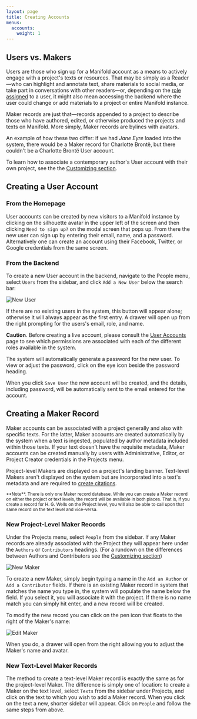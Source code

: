 ```yaml
---
layout: page
title: Creating Accounts
menus:
  accounts:
    weight: 1
---
```


## Users vs. Makers

Users are those who sign up for a Manifold account as a means to actively engage with a project's texts or resources. That may be simply as a Reader—who can highlight and annotate text, share materials to social media, or take part in conversations with other readers—or, depending on the [role assigned](users.html) to a user, it might also mean accessing the backend where the user could change or add materials to a project or entire Manifold instance.

Maker records are just that—records appended to a project to describe those who have authored, edited, or otherwise produced the projects and texts on Manifold. More simply, Maker records are bylines with avatars.

An example of how these two differ: if we had _Jane Eyre_ loaded into the system, there would be a Maker record for Charlotte Brontë, but there couldn't be a Charlotte Brontë User account.

To learn how to associate a contemporary author's User account with their own project, see the the [Customizing section](/docs/projects/customizing/people.html).

## Creating a User Account

### From the Homepage

User accounts can be created by new visitors to a Manifold instance by clicking on the silhouette avatar in the upper left of the screen and then clicking `Need to sign up?` on the modal screen that pops up. From there the new user can sign up by entering their email, name, and a password. Alternatively one can create an account using their Facebook, Twitter, or Google credentials from the same screen.

### From the Backend

To create a new User account in the backend, navigate to the People menu, select `Users` from the sidebar, and click `Add a New User` below the search bar:

![New User](/docs/assets/projects/new-user.png)

If there are no existing users in the system, this button will appear alone; otherwise it will always appear as the first entry. A drawer will open up from the right prompting for the users's email, role, and name.

**Caution**. Before creating a live account, please consult the [User Accounts](users.html) page to see which permissions are associated with each of the different roles available in the system.

The system will automatically generate a password for the new user. To view or adjust the password, click on the eye icon beside the password heading.

When you click `Save User` the new account will be created, and the details, including password, will be automatically sent to the email entered for the account.

## Creating a Maker Record

Maker accounts can be associated with a project generally and also with specific texts. For the latter, Maker accounts are created automatically by the system when a text is ingested, populated by author metadata included within those texts. If your text doesn't have the requisite metadata, Maker accounts can be created manually by users with Administrative, Editor, or Project Creator credentials in the Projects menu.

Project-level Makers are displayed on a project's landing banner. Text-level Makers aren't displayed on the system but are incorporated into a text's metadata and are required to [create citations](/docs/reading/interface/sharing.html).

<small>
**Note**. There is only one Maker record database. While you can create a Maker record on either the project or text levels, the record will be available in both places. That is, if you create a record for H. G. Wells on the Project level, you will also be able to call upon that same record on the text level and vice-versa.
</small>

### New Project-Level Maker Records

Under the Projects menu, select `People` from the sidebar. If any Maker records are already associated with the Project they will appear here under the `Authors` or `Contributors` headings. (For a rundown on the differences between Authors and Contributors see the [Customizing section](/docs/projects/customizing/people.html))

![New Maker](/docs/assets/projects/new-maker.png)

To create a new Maker, simply begin typing a name in the `Add an Author` or `Add a Contributor` fields. If there is an existing Maker record in system that matches the name you type in, the system will populate the name below the field. If you select it, you will associate it with the project. If there is no name match you can simply hit enter, and a new record will be created.

To modify the new record you can click on the pen icon that floats to the right of the Maker's name:

![Edit Maker](/docs/assets/projects/edit-maker.png)

When you do, a drawer will open from the right allowing you to adjust the Maker's name and avatar.

### New Text-Level Maker Records

The method to create a text-level Maker record is exactly the same as for the project-level Maker. The difference is simply one of location: to create a Maker on the text level, select `Texts` from the sidebar under Projects, and click on the text to which you wish to add a Maker record. When you click on the text a new, shorter sidebar will appear. Click on `People` and follow the same steps from above.
